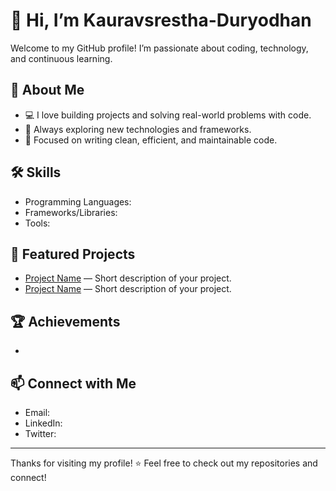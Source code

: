 # 👋 Hi, I’m Kauravsrestha-Duryodhan

Welcome to my GitHub profile! I’m passionate about coding, technology, and continuous learning.

## 🌟 About Me
- 💻 I love building projects and solving real-world problems with code.
- 🚀 Always exploring new technologies and frameworks.
- 🎯 Focused on writing clean, efficient, and maintainable code.

## 🛠️ Skills
- Programming Languages: <!-- Add your main languages, e.g., Python, JavaScript, Java, C++ -->
- Frameworks/Libraries: <!-- e.g., React, Node.js, Django -->
- Tools: <!-- e.g., Git, Docker, VS Code -->

## 📂 Featured Projects
- [Project Name](project-link) — Short description of your project.
- [Project Name](project-link) — Short description of your project.
<!-- Add your best repositories here -->

## 🏆 Achievements
- <!-- Mention any certifications, awards, hackathons, or milestones -->

## 📫 Connect with Me
- Email: <!-- your email -->
- LinkedIn: <!-- your LinkedIn link -->
- Twitter: <!-- your Twitter link -->

---

Thanks for visiting my profile! ⭐️ Feel free to check out my repositories and connect!
